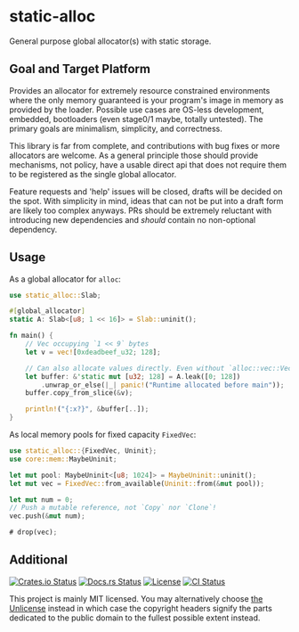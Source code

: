 # static-alloc

General purpose global allocator(s) with static storage.

## Goal and Target Platform

Provides an allocator for extremely resource constrained environments where the
only memory guaranteed is your program's image in memory as provided by the
loader. Possible use cases are OS-less development, embedded, bootloaders (even
stage0/1 maybe, totally untested). The primary goals are minimalism,
simplicity, and correctness.

This library is far from complete, and contributions with bug fixes or more
allocators are welcome. As a general principle those should provide mechanisms,
not policy, have a usable direct api that does not require them to be
registered as the single global allocator.

Feature requests and 'help' issues will be closed, drafts will be decided on
the spot. With simplicity in mind, ideas that can not be put into a draft form
are likely too complex anyways. PRs should be extremely reluctant with
introducing new dependencies and *should* contain no non-optional dependency.

## Usage

As a global allocator for `alloc`:

```rust
use static_alloc::Slab;

#[global_allocator]
static A: Slab<[u8; 1 << 16]> = Slab::uninit();

fn main() {
    // Vec occupying `1 << 9` bytes
    let v = vec![0xdeadbeef_u32; 128];

    // Can also allocate values directly. Even without `alloc::vec::Vec`.
    let buffer: &'static mut [u32; 128] = A.leak([0; 128])
        .unwrap_or_else(|_| panic!("Runtime allocated before main"));
    buffer.copy_from_slice(&v);

    println!("{:x?}", &buffer[..]);
}
```

As local memory pools for fixed capacity `FixedVec`:

```rust
use static_alloc::{FixedVec, Uninit};
use core::mem::MaybeUninit;

let mut pool: MaybeUninit<[u8; 1024]> = MaybeUninit::uninit();
let mut vec = FixedVec::from_available(Uninit::from(&mut pool));

let mut num = 0;
// Push a mutable reference, not `Copy` nor `Clone`!
vec.push(&mut num);

# drop(vec);
```

## Additional
[![Crates.io Status](https://img.shields.io/crates/v/static-alloc.svg)](https://crates.io/crates/static-alloc)
[![Docs.rs Status](https://docs.rs/static-alloc/badge.svg)](https://docs.rs/static-alloc/)
[![License](https://img.shields.io/badge/license-MIT-blue.svg)](https://raw.githubusercontent.com/HeroicKatora/static-alloc/LICENSE)
[![CI Status](https://api.cirrus-ci.com/github/HeroicKatora/static-alloc.svg)](https://cirrus-ci.com/github/HeroicKatora/static-alloc)

This project is mainly MIT licensed. You may alternatively choose [the
Unlicense](http://unlicense.org/) instead in which case the copyright headers
signify the parts dedicated to the public domain to the fullest possible extent
instead.
